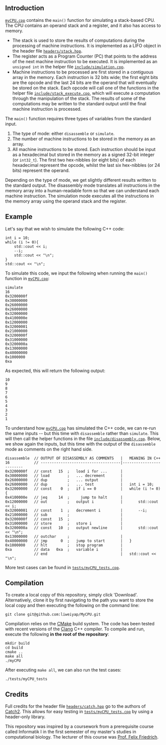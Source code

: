 ## Introduction

[`myCPU.cpp`](https://github.com/liweiyap/MyCPU/blob/master/myCPU.cpp) contains the `main()` function for simulating a stack-based CPU. The CPU contains an operand stack and a register, and it also has access to memory.
* The stack is used to store the results of computations during the processing of machine instructions. It is implemented as a LIFO object in the header file [`headers/stack.hpp`](https://github.com/liweiyap/MyCPU/blob/master/headers/stack.hpp).
* The register acts as a Program Counter (PC) that points to the address of the next machine instruction to be executed. It is implemented as an `unsigned int` in the helper file [`include/simulation.cpp`](https://github.com/liweiyap/MyCPU/blob/master/include/simulation.cpp).
* Machine instructions to be processed are first stored in a contiguous array in the memory. Each instruction is 32 bits wide; the first eight bits are the opcode and the last 24 bits are the operand that will eventually be stored on the stack. Each opcode will call one of the functions in the helper file [`include/stack_execute.cpp`](https://github.com/liweiyap/MyCPU/blob/master/include/stack_execute.cpp), which will execute a computation through the manipulation of the stack. The results of some of the computations may be written to the standard output until the final machine instruction is processed.

The `main()` function requires three types of variables from the standard input.
1. The type of mode: either `disassemble` or `simulate`.
2. The number of machine instructions to be stored in the memory as an array.
3. All machine instructions to be stored. Each instruction should be input as a hexadecimal but stored in the memory as a signed 32-bit integer (or `int32_t`). The first two hex-nibbles (or eight bits) of each hexadecimal represent the opcode, whilst the last six hex-nibbles (or 24 bits) represent the operand.

Depending on the type of mode, we get slightly different results written to the standard output. The disassembly mode translates all instructions in the memory array into a human-readable form so that we can understand each machine instruction. The simulation mode executes all the instructions in the memory array using the operand stack and the register.

## Example

Let's say that we wish to simulate the following C++ code:
```
int i = 10;
while (i != 0){
    std::cout << i;
    --i;
    std::cout << "\n";
}
std::cout << "\n";
```

To simulate this code, we input the following when running the `main()` function in [`myCPU.cpp`](https://github.com/liweiyap/MyCPU/blob/master/myCPU.cpp):
```
simulate
16
0x3200000f
0x30000000
0x26000000
0x26000000
0x32000000
0x4100000e
0x12000000
0x32000001
0x21000000
0x3200000f
0x31000000
0x3200000a
0x13000000
0x40000000
0x1000000
0xa
```

As expected, this will return the following output:
```
10
9
8
7
6
5
4
3
2
1

```

To understand how [`myCPU.cpp`](https://github.com/liweiyap/MyCPU/blob/master/myCPU.cpp) has simulated the C++ code, we can re-run the same inputs -- but this time with `disassemble` rather than `simulate`. This will then call the helper functions in the file [`include/disassembly.cpp`](https://github.com/liweiyap/MyCPU/blob/master/include/disassembly.cpp). Below, we show again the inputs, but this time with the output of the `disassemble` mode as comments on the right hand side.
```
disassemble  // OUTPUT OF DISASSEMBLY AS COMMENTS   |   MEANING IN C++
16           // ------------------------------------|-------------------------
0x3200000f   // const   15  ;   load i for ...      |
0x30000000   // load        ;   ... decrement       |
0x26000000   // dup         ;   ... output          |
0x26000000   // dup         ;   ... test            |   int i = 10;
0x32000000   // const    0  ;   if i == 0           |   while (i != 0){
0x4100000e   // jeq     14  ;     jump to halt      |
0x12000000   // out         ;   output i            |       std::cout << i;
0x32000001   // const    1  ;   decrement i         |       --i;
0x21000000   // sub         ;                       |
0x3200000f   // const   15  ;                       |
0x31000000   // store       ;   store i             |
0x3200000a   // const   10  ;   output newline      |       std::cout << "\n";
0x13000000   // outchar     ;                       |
0x40000000   // jmp      0  ;   jump to start       |   }
0x1000000    // hlt         ;   stop program        |
0xa          // data   0xa  ;   variable i          |
             // end                                 |   std::cout << "\n";
```

More test cases can be found in [`tests/myCPU_tests.cpp`](https://github.com/liweiyap/MyCPU/blob/master/tests/myCPU_tests.cpp).

## Compilation

To create a local copy of this repository, simply click 'Download'. Alternatively, clone it by first navigating to the path you want to store the local copy and then executing the following on the command line:
```
git clone git@github.com:liweiyap/MyCPU.git
```

Compilation relies on the [CMake](https://cmake.org/) build system. The code has been tested with recent versions of the [Clang](http://clang.llvm.org/docs/) C++ compiler. To compile and run, execute the following **in the root of the repository**:
```
mkdir build
cd build
cmake ..
make all
./myCPU
```

After executing `make all`, we can also run the test cases:
```
./tests/myCPU_tests
```

## Credits

Full credits for the header file [`headers/catch.hpp`](https://github.com/liweiyap/MyCPU/blob/master/headers/catch.hpp) go to the authors of [Catch2](https://github.com/catchorg/Catch2). This allows for easy testing in [`tests/myCPU_tests.cpp`](https://github.com/liweiyap/MyCPU/blob/master/tests/myCPU_tests.cpp) by using a header-only library.

This repository was inspired by a coursework from a prerequisite course called Informatik I in the first semester of my master's studies in computational biology. The lecturer of this course was [Prof. Felix Friedrich](http://people.inf.ethz.ch/felixf/index.html).
